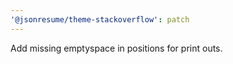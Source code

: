 ```yaml
---
'@jsonresume/theme-stackoverflow': patch
---
```


Add missing emptyspace in positions for print outs.
